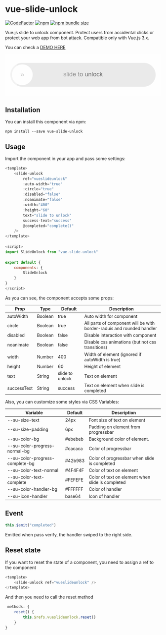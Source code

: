 # vue-slide-unlock

[![CodeFactor](https://www.codefactor.io/repository/github/joseph2/vue-slide-unlock/badge/main)](https://www.codefactor.io/repository/github/joseph2/vue-slide-unlock/overview/main) [![npm](https://img.shields.io/npm/v/vue-slide-unlock.svg)](https://www.npmjs.com/package/vue-slide-unlock) [![npm bundle size](https://img.shields.io/bundlephobia/minzip/vue-slide-unlock)](https://www.npmjs.com/package/vue-slide-unlock)

Vue.js slide to unlock component. Protect users from accidental clicks or protect your web app from bot attack. Compatible only with Vue.js 3.x.

You can check a [DEMO HERE](https://joseph2.github.io/vue-slide-unlock/)

![Preview](preview.gif)

## Installation

You can install this component via npm:

```shell
npm install --save vue-slide-unlock
```

## Usage

Import the component in your app and pass some settings:

```javascript
<template>
    <slide-unlock
        ref="vueslideunlock"
        :auto-width="true"
        :circle="true"
        :disabled="false"
        :noanimate="false"
        :width="400"
        :height="60"
        text="slide to unlock"
        success-text="success"
        @completed="complete()"
    />
</template>

<script>
import SlideUnlock from "vue-slide-unlock"

export default {
    components: {
        SlideUnlock
    }
}
</script>
```

As you can see, the component accepts some props:

| Prop        | Type    | Default         | Description                                                           |
| ----------- | ------- | --------------- | --------------------------------------------------------------------- |
| autoWidth   | Boolean | true            | Auto width for component                                              |
| circle      | Boolean | true            | All parts of component will be with border-raduis and rounded handler |
| disabled    | Boolean | false           | Disable interaction with component                                    |
| noanimate   | Boolean | false           | Disable css animations (but not css transitions)                      |
| width       | Number  | 400             | Width of element (ignored if autoWidth is true)                       |
| height      | Number  | 60              | Height of element                                                     |
| text        | String  | slide to unlock | Text on element                                                       |
| successText | String  | success         | Text on element when slide is completed                               |

Also, you can customize some styles via CSS Variables:

| Variable                        | Default | Description                                      |
| ------------------------------- | ------- | ------------------------------------------------ |
| --su-size-text                  | 24px    | Font size of text on element                     |
| --su-size-padding               | 6px     | Padding on element from progressbar              |
| --su-color-bg                   | #ebebeb | Background color of element.                     |
| --su-color-progress-normal-bg   | #cacaca | Color of progressbar                             |
| --su-color-progress-complete-bg | #42b983 | Color of progressbar when slide is completed     |
| --su-color-text-normal          | #4F4F4F | Color of text on element                         |
| --su-color-text-complete        | #FEFEFE | Color of text on element when slide is completed |
| --su-color-handler-bg           | #FFFFFF | Color of handler                                 |
| --su-icon-handler               | base64  | Icon of handler                                  |

## Event

```javascript
this.$emit("completed")
```

Emitted when pass verify, the handler swiped to the right side.

## Reset state

If you want to reset the state of a component, you need to assign a ref to the component

```javascript
<template>
    <slide-unlock ref="vueslideunlock" />
</template>
```

And then you need to call the reset method

```javascript
 methods: {
    reset() {
        this.$refs.vueslideunlock.reset()
    }
}
```
